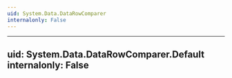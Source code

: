 ```yaml
---
uid: System.Data.DataRowComparer
internalonly: False
---
```


---
uid: System.Data.DataRowComparer.Default
internalonly: False
---
